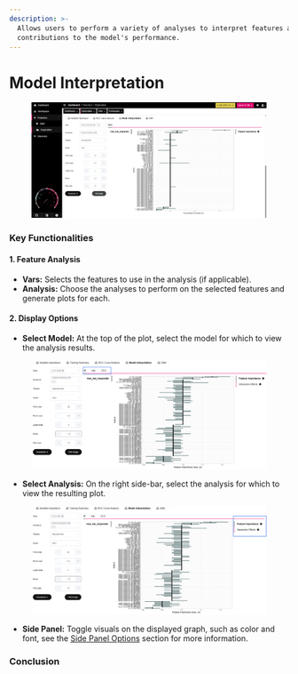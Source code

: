 ```yaml
---
description: >-
  Allows users to perform a variety of analyses to interpret features and their
  contributions to the model's performance.
---
```


# Model Interpretation

<figure><img src="../../../.gitbook/assets/Exploration_Model Interpretation.png" alt=""><figcaption></figcaption></figure>

### Key Functionalities

#### 1. Feature Analysis

* **Vars:** Selects the features to use in the analysis (if applicable).
* **Analysis:** Choose the analyses to perform on the selected features and generate plots for each.

#### **2. Display Options**

* **Select Model:** At the top of the plot, select the model for which to view the analysis results.

<figure><img src="../../../.gitbook/assets/Model Interpretation_Select Model.png" alt=""><figcaption></figcaption></figure>

* **Select Analysis:** On the right side-bar, select the analysis for which to view the resulting plot.

<figure><img src="../../../.gitbook/assets/Model Interpretation_Select Analysis.png" alt=""><figcaption></figcaption></figure>

* **Side Panel:** Toggle visuals on the displayed graph, such as color and font, see the [Side Panel Options](../../discovery/side-panel-options.md) section for more information.

### Conclusion





